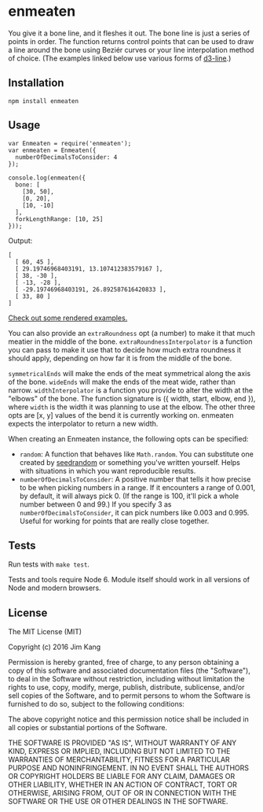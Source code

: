 enmeaten
==================

You give it a bone line, and it fleshes it out. The bone line is just a series of points in order. The function returns control points that can be used to draw a line around the bone using Beziér curves or your line interpolation method of choice. (The examples linked below use various forms of [d3-line](https://github.com/d3/d3-line).)

Installation
------------

    npm install enmeaten

Usage
-----

    var Enmeaten = require('enmeaten');
    var enmeaten = Enmeaten({
      numberOfDecimalsToConsider: 4
    });
    
    console.log(enmeaten({
      bone: [
        [30, 50],
        [0, 20],
        [10, -10]
      ],
      forkLengthRange: [10, 25]
    }));

Output:

    [
      [ 60, 45 ],
      [ 29.19746968403191, 13.107412383579167 ],
      [ 38, -30 ],
      [ -13, -28 ],
      [ -29.19746968403191, 26.892587616420833 ],
      [ 33, 80 ]
    ]

[Check out some rendered examples.](http://jimkang.com/enmeaten)

You can also provide an `extraRoundness` opt (a number) to make it that much meatier in the middle of the bone. `extraRoundnessInterpolator` is a function you can pass to make it use that to decide how much extra roundness it should apply, depending on how far it is from the middle of the bone.

`symmetricalEnds` will make the ends of the meat symmetrical along the axis of the bone.
`wideEnds` will make the ends of the meat wide, rather than narrow.
`widthInterpolator` is a function you provide to alter the width at the "elbows" of the bone. The function signature is ({ width, start, elbow, end }), where `width` is the width it was planning to use at the elbow. The other three opts are [x, y] values of the bend it is currently working on. enmeaten expects the interpolator to return a new width.

When creating an Enmeaten instance, the following opts can be specified:

  - `random`: A function that behaves like `Math.random`. You can substitute one created by [seedrandom](https://github.com/davidbau/seedrandom) or something you've written yourself. Helps with situations in which you want reproducible results.
  - `numberOfDecimalsToConsider`: A positive number that tells it how precise to be when picking numbers in a range. If it encounters a range of 0.001, by default, it will always pick 0. (If the range is 100, it'll pick a whole number between 0 and 99.) If you specify 3 as `numberOfDecimalsToConsider`, it can pick numbers like 0.003 and 0.995. Useful for working for points that are really close together.

Tests
-----

Run tests with `make test`.

Tests and tools require Node 6. Module itself should work in all versions of Node and modern browsers.

License
-------

The MIT License (MIT)

Copyright (c) 2016 Jim Kang

Permission is hereby granted, free of charge, to any person obtaining a copy
of this software and associated documentation files (the "Software"), to deal
in the Software without restriction, including without limitation the rights
to use, copy, modify, merge, publish, distribute, sublicense, and/or sell
copies of the Software, and to permit persons to whom the Software is
furnished to do so, subject to the following conditions:

The above copyright notice and this permission notice shall be included in
all copies or substantial portions of the Software.

THE SOFTWARE IS PROVIDED "AS IS", WITHOUT WARRANTY OF ANY KIND, EXPRESS OR
IMPLIED, INCLUDING BUT NOT LIMITED TO THE WARRANTIES OF MERCHANTABILITY,
FITNESS FOR A PARTICULAR PURPOSE AND NONINFRINGEMENT. IN NO EVENT SHALL THE
AUTHORS OR COPYRIGHT HOLDERS BE LIABLE FOR ANY CLAIM, DAMAGES OR OTHER
LIABILITY, WHETHER IN AN ACTION OF CONTRACT, TORT OR OTHERWISE, ARISING FROM,
OUT OF OR IN CONNECTION WITH THE SOFTWARE OR THE USE OR OTHER DEALINGS IN
THE SOFTWARE.
